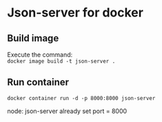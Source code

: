 # Json-server for docker

## Build image
Execute the command:  
`
docker image build -t json-server .
`
  
## Run container
`
docker container run -d -p 8000:8000 json-server 
`  

node: json-server already set port = 8000
